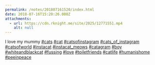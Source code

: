 ```yaml
---
permalink: /notes/201807161520/index.html
date: 2018-07-16T15:20:26.000Z
attachments:
  - url: https://cdn.rknight.me/site/2025/12771551.mp4
    alt: null
---
```


I love my mummy <a href="https://pixelfed.social/discover/tags/cats?src=hash" title="#cats" class="u-url hashtag" rel="external nofollow noopener">#cats</a> <a href="https://pixelfed.social/discover/tags/cat?src=hash" title="#cat" class="u-url hashtag" rel="external nofollow noopener">#cat</a> <a href="https://pixelfed.social/discover/tags/catsofinstagram?src=hash" title="#catsofinstagram" class="u-url hashtag" rel="external nofollow noopener">#catsofinstagram</a> <a href="https://pixelfed.social/discover/tags/cats_of_instagram?src=hash" title="#cats_of_instagram" class="u-url hashtag" rel="external nofollow noopener">#cats_of_instagram</a> <a href="https://pixelfed.social/discover/tags/catsofworld?src=hash" title="#catsofworld" class="u-url hashtag" rel="external nofollow noopener">#catsofworld</a> <a href="https://pixelfed.social/discover/tags/instacat?src=hash" title="#instacat" class="u-url hashtag" rel="external nofollow noopener">#instacat</a> <a href="https://pixelfed.social/discover/tags/instacat_meows?src=hash" title="#instacat_meows" class="u-url hashtag" rel="external nofollow noopener">#instacat_meows</a> <a href="https://pixelfed.social/discover/tags/catagram?src=hash" title="#catagram" class="u-url hashtag" rel="external nofollow noopener">#catagram</a> <a href="https://pixelfed.social/discover/tags/boy?src=hash" title="#boy" class="u-url hashtag" rel="external nofollow noopener">#boy</a> <a href="https://pixelfed.social/discover/tags/whiteandblackcat?src=hash" title="#whiteandblackcat" class="u-url hashtag" rel="external nofollow noopener">#whiteandblackcat</a> <a href="https://pixelfed.social/discover/tags/fussing?src=hash" title="#fussing" class="u-url hashtag" rel="external nofollow noopener">#fussing</a> <a href="https://pixelfed.social/discover/tags/love?src=hash" title="#love" class="u-url hashtag" rel="external nofollow noopener">#love</a> <a href="https://pixelfed.social/discover/tags/toiletfriends?src=hash" title="#toiletfriends" class="u-url hashtag" rel="external nofollow noopener">#toiletfriends</a> <a href="https://pixelfed.social/discover/tags/catlife?src=hash" title="#catlife" class="u-url hashtag" rel="external nofollow noopener">#catlife</a> <a href="https://pixelfed.social/discover/tags/humanishome?src=hash" title="#humanishome" class="u-url hashtag" rel="external nofollow noopener">#humanishome</a> <a href="https://pixelfed.social/discover/tags/peeinpeace?src=hash" title="#peeinpeace" class="u-url hashtag" rel="external nofollow noopener">#peeinpeace</a>
